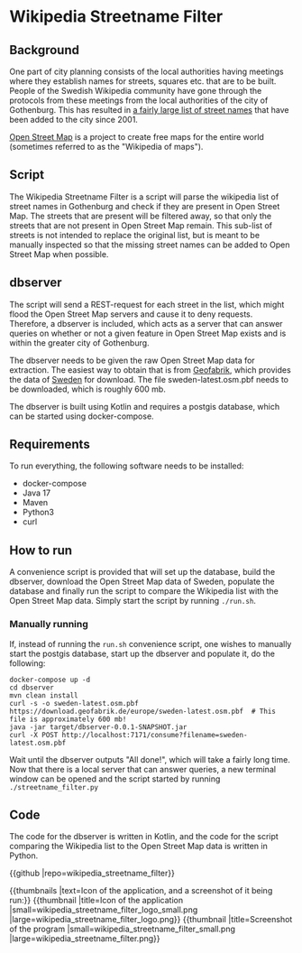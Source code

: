 # Wikipedia Streetname Filter

## Background
One part of city planning consists of the local authorities having meetings where they establish names for streets, squares etc. that are to be built. People of the Swedish Wikipedia community have gone through the protocols from these meetings from the local authorities of the city of Gothenburg. This has resulted in [a fairly large list of street names](https://sv.wikipedia.org/wiki/Gatunamn_i_G%C3%B6teborg_fr%C3%A5n_och_med_2001) that have been added to the city since 2001.

[Open Street Map](https://www.openstreetmap.org) is a project to create free maps for the entire world (sometimes referred to as the "Wikipedia of maps").

## Script
The Wikipedia Streetname Filter is a script will parse the wikipedia list of street names in Gothenburg and check if they are present in Open Street Map. The streets that are present will be filtered away, so that only the streets that are not present in Open Street Map remain. This sub-list of streets is not intended to replace the original list, but is meant to be manually inspected so that the missing street names can be added to Open Street Map when possible.

## dbserver
The script will send a REST-request for each street in the list, which might flood the Open Street Map servers and cause it to deny requests. Therefore, a dbserver is included, which acts as a server that can answer queries on whether or not a given feature in Open Street Map exists and is within the greater city of Gothenburg.

The dbserver needs to be given the raw Open Street Map data for extraction. The easiest way to obtain that is from [Geofabrik](https://geofabrik.de), which provides the data of [Sweden](https://download.geofabrik.de/europe/sweden.html) for download. The file sweden-latest.osm.pbf needs to be downloaded, which is roughly 600 mb.

The dbserver is built using Kotlin and requires a postgis database, which can be started using docker-compose.

## Requirements
To run everything, the following software needs to be installed:
* docker-compose
* Java 17
* Maven
* Python3
* curl

## How to run
A convenience script is provided that will set up the database, build the dbserver, download the Open Street Map data of Sweden, populate the database and finally run the script to compare the Wikipedia list with the Open Street Map data. Simply start the script by running `./run.sh`.

### Manually running
If, instead of running the `run.sh` convenience script, one wishes to manually start the postgis database, start up the dbserver and populate it, do the following:
```
docker-compose up -d
cd dbserver
mvn clean install
curl -s -o sweden-latest.osm.pbf https://download.geofabrik.de/europe/sweden-latest.osm.pbf  # This file is approximately 600 mb!
java -jar target/dbserver-0.0.1-SNAPSHOT.jar
curl -X POST http://localhost:7171/consume?filename=sweden-latest.osm.pbf
```

Wait until the dbserver outputs "All done!", which will take a fairly long time. Now that there is a local server that can answer queries, a new terminal window can be opened and the script started by running `./streetname_filter.py`


## Code
The code for the dbserver is written in Kotlin, and the code for the script comparing the Wikipedia list to the Open Street Map data is written in Python.

{{github |repo=wikipedia_streetname_filter}}

{{thumbnails |text=Icon of the application, and a screenshot of it being run:}}
{{thumbnail |title=Icon of the application  |small=wikipedia_streetname_filter_logo_small.png |large=wikipedia_streetname_filter_logo.png}}
{{thumbnail |title=Screenshot of the program |small=wikipedia_streetname_filter_small.png |large=wikipedia_streetname_filter.png}}
